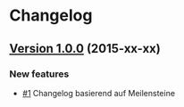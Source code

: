 # Changelog

## [Version 1.0.0](https://github.com/BugBuster1701/bb_changelog_gen/issues?q=milestone%3A%22Version+1.0.0%22+is%3Aclosed) (2015-xx-xx)

### New features

- [\#1](https://github.com/BugBuster1701/bb_changelog_gen/issues/1) Changelog basierend auf Meilensteine

